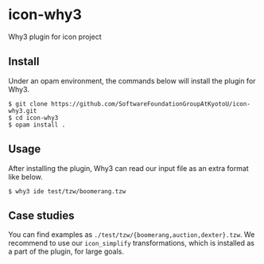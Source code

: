 # icon-why3
Why3 plugin for icon project

## Install
Under an opam environment, the commands below will install the plugin for Why3.
```
$ git clone https://github.com/SoftwareFoundationGroupAtKyotoU/icon-why3.git
$ cd icon-why3
$ opam install .
```

## Usage
After installing the plugin, Why3 can read our input file as an extra format like below.
```
$ why3 ide test/tzw/boomerang.tzw
```

## Case studies
You can find examples as `./test/tzw/{boomerang,auction,dexter}.tzw`.  We
recommend to use our `icon_simplify` transformations, which is installed as a
part of the plugin, for large goals.
